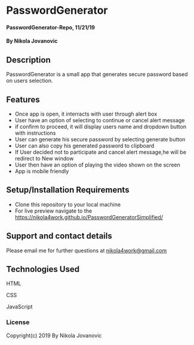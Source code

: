 # PasswordGenerator

#### PasswordGenerator-Repo, 11/21/19

#### By Nikola Jovanovic

## Description
PasswordGenerator is a small app that generates secure password based on users selection. 



## Features

* Once app is open, it interracts with user through alert box
* User have an option of selecting to continue or cancel alert message
* if confirm to proceed, it will display users name and dropdown button with instructions
* User can generate his secure password by selecting generate button
* User can also copy his generated password to clipboard
* If User decided not to participate and cancel alert message,he will be redirect to New window
* User then have an option of playing the video shown on the screen 
* App is mobile friendly



## Setup/Installation Requirements

* Clone this repository to your local machine
* For live preview navigate to the https://nikola4work.github.io/PasswordGeneratorSimplified/ 




## Support and contact details

Please email me for further questions at nikola4work@gmail.com

## Technologies Used

HTML

CSS

JavaScript 


### License

Copyright(c) 2019 By Nikola Jovanovic


